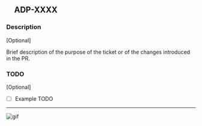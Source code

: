 ## <img src="https://cdn.worldvectorlogo.com/logos/jira-1.svg" height="16px"> ADP-XXXX

### Description

[Optional]

Brief description of the purpose of the ticket or of the changes introduced in the PR.

### TODO

[Optional]

- [ ] Example TODO

---

![gif](https://media.giphy.com/media/6qdKZFhT0VBm0/giphy.gif)
